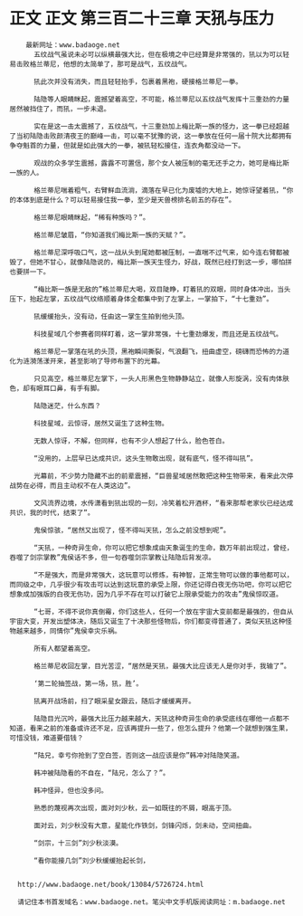 # 正文 正文 第三百二十三章 天犼与压力
        最新网址：www.badaoge.net
          五纹战气虽说未必可以纵横最强大比，但在极境之中已经算是非常强的，犼以为可以轻易击败格兰蒂尼，他想的太简单了，那可是战气，五纹战气。
      
          犼此次并没有消失，而且轻轻抬手，包裹着黑袍，硬接格兰蒂尼一拳。
      
          陆隐等人眼睛眯起，震撼望着高空，不可能，格兰蒂尼以五纹战气发挥十三重劲的力量居然被挡住了，而犼，一步未退。
      
          实在是这一击太震撼了，五纹战气，十三重劲加上梅比斯一族的怪力，这一拳已经超越了当初陆隐击败颜清夜王的巅峰一击，可以毫不犹豫的说，这一拳放在任何一届十院大比都拥有争夺魁首的力量，但就是如此强大的一拳，被犼轻松接住，连衣角都没动一下。
      
          观战的众多学生震撼，露露不可置信，那个女人被压制的毫无还手之力，她可是梅比斯一族的人。
      
          格兰蒂尼喘着粗气，右臂鲜血流淌，滴落在早已化为废墟的大地上，她惊讶望着犼，“你的本体到底是什么？可以轻易接住我一拳，至少是天兽榜排名前五的存在”。
      
          格兰蒂尼眼睛眯起，“稀有种族吗？”。
      
          格兰蒂尼皱眉，“你知道我们梅比斯一族的天赋？”。
      
          格兰蒂尼深呼吸口气，这一战从头到尾她都被压制，一直喘不过气来，如今连右臂都被毁了，但她不甘心，就像陆隐说的，梅比斯一族天生怪力，好战，既然已经打到这一步，哪怕拼也要拼一下。
      
          “梅比斯一族是无敌的”格兰蒂尼大喝，双目陡睁，盯着犼的双眼，同时身体冲出，当头压下，抬起左掌，五纹战气纹络顺着身体全都集中到了左掌上，一掌拍下，“十七重劲”。
      
          犼缓缓抬头，没有动，任由这一掌生生拍到他头顶。
      
          科技星域几个参赛者同样盯着，这一掌非常强，十七重劲爆发，而且还是五纹战气。
      
          格兰蒂尼一掌落在吼的头顶，黑袍瞬间撕裂，气浪翻飞，扭曲虚空，磅礴而恐怖的力道化为涟漪荡漾开来，甚至影响了导师布置下的光幕。
      
          只见高空，格兰蒂尼左掌下，一头人形黑色生物静静站立，就像人形旋涡，没有肉体肤色，却有眼耳口鼻，有手有脚。
      
          陆隐迷茫，什么东西？
      
          科技星域，云惊讶，居然又诞生了这种生物。
      
          无数人惊讶，不解，但同样，也有不少人想起了什么，脸色苍白。
      
          “没用的，上层早已达成共识，这头生物敢出现，就有底气，怪不得叫犼”。
      
          光幕前，不少势力隐藏不出的前辈震撼，“巨兽星域居然敢把这种生物带来，看来此次停战势在必得，而且主动权不在人类这边”。
      
          文风流界边境，水传潇看到犼出现的一刻，冷笑着松开酒杯，“看来那帮老家伙已经达成共识，我的时代，结束了”。
      
          鬼侯惊骇，“居然又出现了，怪不得叫天犼，怎么之前没想到呢”。
      
          “天犼，一种奇异生命，你可以把它想象成由天象诞生的生命，数万年前出现过，曾经，吞噬了剑宗掌教”鬼侯话不多，但一句吞噬剑宗掌教让陆隐后背发凉。
      
          “不是强大，而是非常强大，这玩意可以修炼，有神智，正常生物可以做的事他都可以，而同级之中，几乎很少有攻击可以达到这玩意的承受上限，你还记得白夜无伤功吧，你可以把它想象成加强版的白夜无伤功，因为几乎不存在可以打破它上限承受能力的攻击”鬼侯惊叹道。
      
          “七哥，不得不说你真倒霉，你们这些人，任何一个放在宇宙大变前都是最强的，但自从宇宙大变，开发出塑体决，随后又诞生了十决那些怪物后，你们都变得普通了，类似天犼这种怪物越来越多，同情你”鬼侯幸灾乐祸。
      
          所有人都望着高空。
      
          格兰蒂尼收回左掌，目光苦涩，“居然是天犼，最强大比应该无人是你对手，我输了”。
      
          ‘第二轮抽签战，第一场，犼，胜’。
      
          犼离开战场前，扫了眼采星女跟云，随后才缓缓离开。
      
          陆隐目光沉吟，最强大比压力越来越大，天犼这种奇异生命的承受底线在哪他一点都不知道，看来之前的准备或许还不足，应该再提升一些了，但怎么提升？他第一个就想到强生果，可惜没钱，难道要借钱？
      
          “陆兄，幸亏你抢到了空白签，否则这一战应该是你”韩冲对陆隐笑道。
      
          韩冲被陆隐看的不自在，“陆兄，怎么了？”。
      
          韩冲怪异，但也没多问。
      
          熟悉的蔑视再次出现，面对刘少秋，云一如既往的不屑，眼高于顶。
      
          面对云，刘少秋没有大意，星能化作铁剑，剑锋闪烁，剑未动，空间扭曲。
      
          “剑宗，十三剑”刘少秋淡漠。
      
          “看你能接几剑”刘少秋缓缓抬起长剑，
      
      
      http://www.badaoge.net/book/13084/5726724.html
      
      请记住本书首发域名：www.badaoge.net。笔尖中文手机版阅读网址：m.badaoge.net